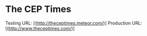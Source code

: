 # The CEP Times
Testing URL: [(http://theceptimes.meteor.com/)]
Production URL: [(http://www.theceptimes.com/)]
